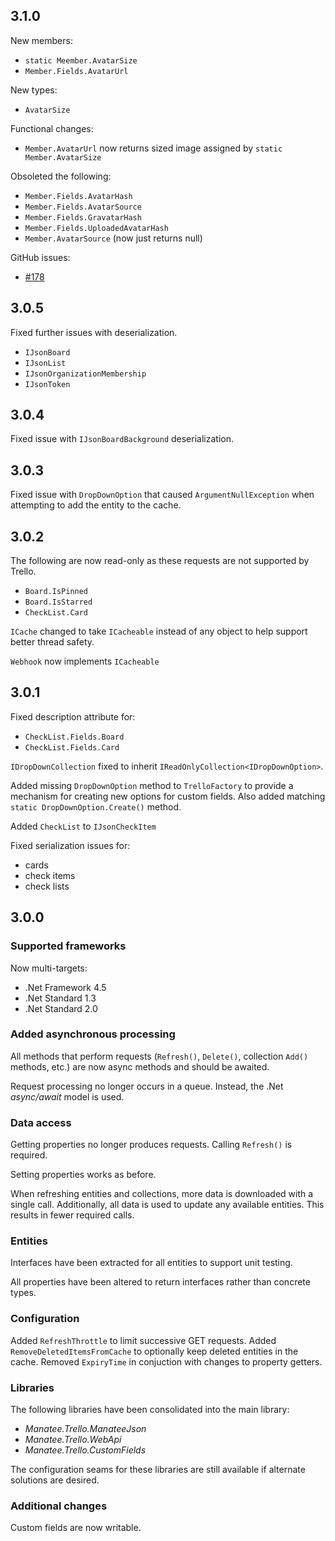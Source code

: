 ## 3.1.0

New members:

- `static Meember.AvatarSize`
- `Member.Fields.AvatarUrl`

New types:

- `AvatarSize`

Functional changes:

- `Member.AvatarUrl` now returns sized image assigned by `static Member.AvatarSize`

Obsoleted the following:

- `Member.Fields.AvatarHash`
- `Member.Fields.AvatarSource`
- `Member.Fields.GravatarHash`
- `Member.Fields.UploadedAvatarHash`
- `Member.AvatarSource` (now just returns null)


GitHub issues:

- [#178](https://github.com/gregsdennis/Manatee.Trello/issues/178)

## 3.0.5

Fixed further issues with deserialization.

- `IJsonBoard`
- `IJsonList`
- `IJsonOrganizationMembership`
- `IJsonToken`

## 3.0.4

Fixed issue with `IJsonBoardBackground` deserialization.

## 3.0.3

Fixed issue with `DropDownOption` that caused `ArgumentNullException` when attempting to add the entity to the cache.

## 3.0.2

The following are now read-only as these requests are not supported by Trello.

- `Board.IsPinned`
- `Board.IsStarred`
- `CheckList.Card`

`ICache` changed to take `ICacheable` instead of any object to help support better thread safety.

`Webhook` now implements `ICacheable`

## 3.0.1

Fixed description attribute for:

- `CheckList.Fields.Board`
- `CheckList.Fields.Card`

`IDropDownCollection` fixed to inherit `IReadOnlyCollection<IDropDownOption>`.

Added missing `DropDownOption` method to `TrelloFactory` to provide a mechanism for creating new options for custom fields.  Also added matching `static DropDownOption.Create()` method.

Added `CheckList` to `IJsonCheckItem`

Fixed serialization issues for:

- cards
- check items
- check lists

## 3.0.0

### Supported frameworks

Now multi-targets:

- .Net Framework 4.5
- .Net Standard 1.3
- .Net Standard 2.0

### Added asynchronous processing

All methods that perform requests (`Refresh()`, `Delete()`, collection `Add()` methods, etc.) are now async methods and should be awaited.

Request processing no longer occurs in a queue.  Instead, the .Net *async/await* model is used.

### Data access

Getting properties no longer produces requests.  Calling `Refresh()` is required.

Setting properties works as before.

When refreshing entities and collections, more data is downloaded with a single call.  Additionally, all data is used to update any available entities.  This results in fewer required calls.

### Entities

Interfaces have been extracted for all entities to support unit testing.

All properties have been altered to return interfaces rather than concrete types.

### Configuration

Added `RefreshThrottle` to limit successive GET requests.
Added `RemoveDeletedItemsFromCache` to optionally keep deleted entities in the cache.
Removed `ExpiryTime` in conjuction with changes to property getters.

### Libraries

The following libraries have been consolidated into the main library:

- *Manatee.Trello.ManateeJson*
- *Manatee.Trello.WebApi*
- *Manatee.Trello.CustomFields*

The configuration seams for these libraries are still available if alternate solutions are desired.

### Additional changes

Custom fields are now writable.